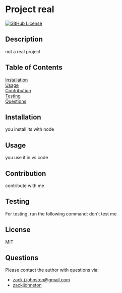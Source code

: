 
# Project real
[![GitHub License](https://img.shields.io/badge/license-MIT-green)](License.md)
## Description
not a real project
## Table of Contents  
[Installation](#installation)  
[Usage](#usage)  
[Contribution](#contribution)  
[Testing](#testing)  
[Questions](#questions)  
## Installation
you install its with node
<br/>
## Usage
you use it in vs code
<br/>
## Contribution
contribute with me
<br/>
## Testing
For testing, run the following command:
don't test me
<br/>
## License
MIT 
<br/>
## Questions
Please contact the author with questions via:
* [zack.j.johnston@gmail.com](mailto:zack.j.johnston@gmail.com)
* [zackjjohnston](https://github.com/zackjjohnston)
